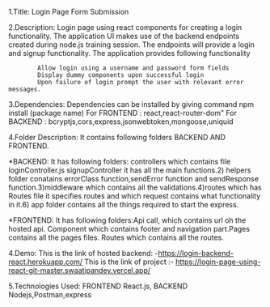 1.Title: Login Page Form Submission

2.Description:  Login page using react components for creating a login functionality. The application UI makes use of the backend endpoints created during node.js training session. The endpoints will provide a login and signup functionality. The application provides following functionality

            Allow login using a username and password form fields
            Display dummy components upon successful login
            Upon failure of login prompt the user with relevant error messages.

3.Dependencies: Dependencies can be installed by giving command npm install (package name)
              For FRONTEND : react,react-router-dom"
              For BACKEND  :  bcryptjs,cors,express,jsonwebtoken,mongoose,uniquid
    

4.Folder Description: It contains following folders BACKEND AND FRONTEND. 

*BACKEND: It has following folders: controllers which contains file loginController.js signupController it has all the main functions.2) helpers folder conatains errorClass function,sendError function and sendResponse function.3)middleware which contains all the validations.4)routes which has Routes file it specifies routes and which request contains what functionality in it.6) app folder contains all the things required to start the express.

*FRONTEND: It has following folders:Api call, which contains url oh the hosted api. Component which contains footer and navigation part.Pages contains all the pages files. Routes which contains all the routes.


4.Demo: This is the link of hosted backend: -https://login-backend-react.herokuapp.com/
        This is the link of project       :- https://login-page-using-react-git-master.swaatipandey.vercel.app/

5.Technologies Used: FRONTEND   React.js,
                     BACKEND   Nodejs,Postman,express